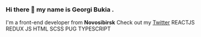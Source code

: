 ### Hi there 👋 my name is **Georgi Bukia** .
 I'm a front-end developer from **Novosibirsk**
 Check out my [Twitter](https://twitter.com/Bukija)
 REACTJS REDUX JS HTML SCSS PUG TYPESCRIPT
